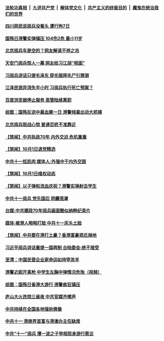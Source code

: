 ####  [法轮功真相](../../../../basic/blob/master/README.md?t=10020839) &nbsp;|&nbsp; [九评共产党](../../../../9ping.md/blob/master/README.md?t=10020839) &nbsp;|&nbsp; [解体党文化](../../../../jtdwh.md/blob/master/README.md?t=10020839)  &nbsp;|&nbsp; [共产主义的终极目的](../../../../gczydzjmd.md/blob/master/README.md?t=10020839) &nbsp;|&nbsp; [魔鬼在统治我们的世界](../../../../mgztzwmdsj.md/blob/master/README.md?t=10020839) 

#### [四川网民说阅兵没看头 遭行拘7日](../pages/prog204/a102677426.md?t=10020839) 

#### [国殇日港警实弹镇压 104伤2危 最小11岁](../pages/prog204/a102677400.md?t=10020839) 

#### [北京阅兵车是空的？网友解读不祥之兆](../pages/prog204/a102677315.md?t=10020839) 

#### [天安门阅兵惊人一幕 网友给习江胡“相面”](../pages/prog204/a102677296.md?t=10020839) 

#### [习阅兵讲话只提毛泽东 穿毛服拜毛尸引猜测](../pages/prog204/a102677285.md?t=10020839) 

#### [江泽民诡异消失半小时 习阅兵执行死亡预案？](../pages/prog204/a102677247.md?t=10020839) 

#### [百度浏览器停止服务 高管陆续离职](../pages/prog204/a102677260.md?t=10020839) 

#### [组图：国殇反送中最血腥一日 港警倾巢出动大抓捕](../pages/prog204/a102677141.md?t=10020839) 

#### [北京阅兵胆战心惊 普通百姓不准靠近](../pages/prog204/a102677212.md?t=10020839) 

#### [【禁闻】中共执政70年 内外交迫 危机重重](../pages/prog204/a102677016.md?t=10020839) 


#### [【禁闻】10月1日退党精选](../pages/prog204/a102677062.md?t=10020839) 

#### [中共十一炫肌肉 媒体人:外强中干内外交困](../pages/prog204/a102677021.md?t=10020839) 

#### [【禁闻】10月1日维权动态](../pages/prog204/a102677040.md?t=10020839) 

#### [【禁闻】以子弹和流血庆祝？港警实弹射击学生](../pages/prog204/a102677023.md?t=10020839) 

#### [中共十一阅兵 党先国后 阴霾笼罩](../pages/prog204/a102676991.md?t=10020839) 

#### [台媒:中共建政70年阅兵画面酷似纳粹纪录片](../pages/prog204/a102676987.md?t=10020839) 

#### [媒体:被港人啪啪打脸 中共十一灰头土脸](../pages/prog204/a102676965.md?t=10020839) 

#### [【禁闻】中共要在港打土豪？香港富豪郑氏捐地](../pages/prog204/a102676946.md?t=10020839) 

#### [习近平阅兵讲话重提一国两制 台陆委会:绝不接受](../pages/prog204/a102676842.md?t=10020839) 

#### [至清：中国民营企业家命运如待宰羔羊](../pages/prog204/a102676738.md?t=10020839) 

#### [港警近距开真枪 中学生左胸中弹情况危殆（视频）](../pages/prog204/a102676714.md?t=10020839) 

#### [组图：国殇日香港大游行 港警疯狂镇压](../pages/prog204/a102676636.md?t=10020839) 

#### [庐山大火连烧三昼夜 中共官媒齐噤声](../pages/prog204/a102676683.md?t=10020839) 

#### [中共持续在全国各地强拆佛像](../pages/prog204/a102676629.md?t=10020839) 

#### [中共十一 港商界首富与港澳办主任缺席](../pages/prog204/a102676620.md?t=10020839) 


#### [中共“十一”阅兵 薄一波之子举相现身游行惹议](../pages/prog204/a102676572.md?t=10020839) 

